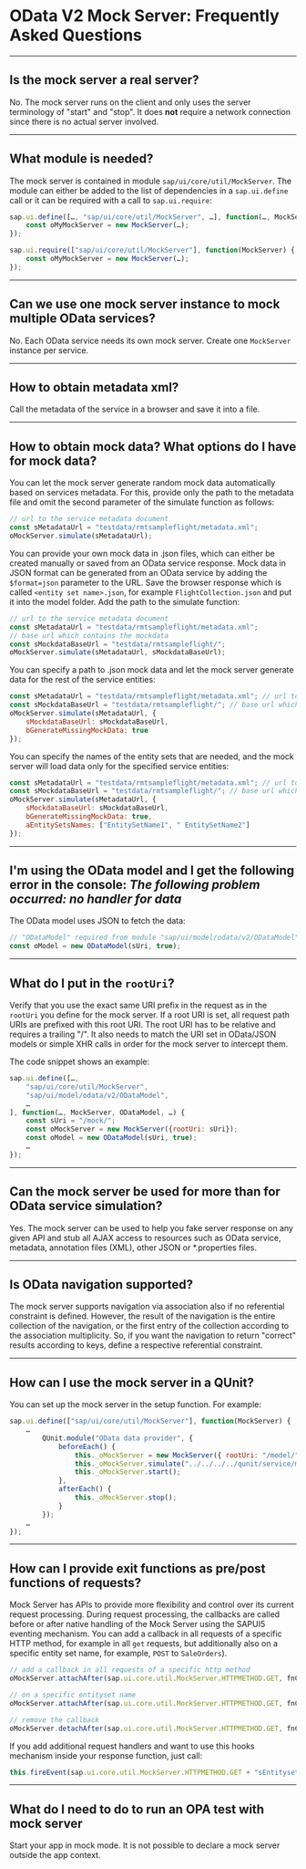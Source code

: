 <!-- loioc9a91ddaef47461c9c44bfc2198ea3f0 -->

# OData V2 Mock Server: Frequently Asked Questions

***

## Is the mock server a real server?

No. The mock server runs on the client and only uses the server terminology of "start" and "stop". It does **not** require a network connection since there is no actual server involved.

***

## What module is needed?

The mock server is contained in module `sap/ui/core/util/MockServer`. The module can either be added to the list of dependencies in a `sap.ui.define` call or it can be required with a call to `sap.ui.require`:

```js
sap.ui.define([…, "sap/ui/core/util/MockServer", …], function(…, MockServer, …) { 
    const oMyMockServer = new MockServer(…);
});

sap.ui.require(["sap/ui/core/util/MockServer"], function(MockServer) {
    const oMyMockServer = new MockServer(…);
});
```

***

## Can we use one mock server instance to mock multiple OData services?

No. Each OData service needs its own mock server. Create one `MockServer` instance per service.

***

## How to obtain metadata xml?

Call the metadata of the service in a browser and save it into a file.

***

## How to obtain mock data? What options do I have for mock data?

You can let the mock server generate random mock data automatically based on services metadata. For this, provide only the path to the metadata file and omit the second parameter of the simulate function as follows:

```js
// url to the service metadata document 
const sMetadataUrl = "testdata/rmtsampleflight/metadata.xml"; 
oMockServer.simulate(sMetadataUrl);
```

You can provide your own mock data in .json files, which can either be created manually or saved from an OData service response. Mock data in JSON format can be generated from an OData service by adding the `$format=json` parameter to the URL. Save the browser response which is called `<entity set name>.json`, for example `FlightCollection.json` and put it into the model folder. Add the path to the simulate function:

```js
// url to the service metadata document 
const sMetadataUrl = "testdata/rmtsampleflight/metadata.xml";
// base url which contains the mockdata
const sMockdataBaseUrl = "testdata/rmtsampleflight/";
oMockServer.simulate(sMetadataUrl, sMockdataBaseUrl);
```

You can specify a path to .json mock data and let the mock server generate data for the rest of the service entities:

```js
const sMetadataUrl = "testdata/rmtsampleflight/metadata.xml"; // url to the service metadata document
const sMockdataBaseUrl = "testdata/rmtsampleflight/"; // base url which contains the mockdata
oMockServer.simulate(sMetadataUrl, {
    sMockdataBaseUrl: sMockdataBaseUrl,
    bGenerateMissingMockData: true
});
```

You can specify the names of the entity sets that are needed, and the mock server will load data only for the specified service entities:

```js
const sMetadataUrl = "testdata/rmtsampleflight/metadata.xml"; // url to the service metadata document
const sMockdataBaseUrl = "testdata/rmtsampleflight/"; // base url which contains the mockdata
oMockServer.simulate(sMetadataUrl, {
    sMockdataBaseUrl: sMockdataBaseUrl,
    bGenerateMissingMockData: true,
    aEntitySetsNames: ["EntitySetName1", " EntitySetName2"]
});
```

***

## I'm using the OData model and I get the following error in the console: *The following problem occurred: no handler for data*

The OData model uses JSON to fetch the data:

```js
// "ODataModel" required from module "sap/ui/model/odata/v2/ODataModel"
const oModel = new ODataModel(sUri, true);
```

***

## What do I put in the `rootUri`?

Verify that you use the exact same URI prefix in the request as in the `rootUri` you define for the mock server. If a root URI is set, all request path URIs are prefixed with this root URI. The root URI has to be relative and requires a trailing "/". It also needs to match the URI set in OData/JSON models or simple XHR calls in order for the mock server to intercept them.

The code snippet shows an example:

```js
sap.ui.define([…, 
    "sap/ui/core/util/MockServer",
    "sap/ui/model/odata/v2/ODataModel",
    …
], function(…, MockServer, ODataModel, …) {
    const sUri = "/mock/";
    const oMockServer = new MockServer({rootUri: sUri});
    const oModel = new ODataModel(sUri, true);
    …
});
```

***

## Can the mock server be used for more than for OData service simulation?

Yes. The mock server can be used to help you fake server response on any given API and stub all AJAX access to resources such as OData service, metadata, annotation files \(XML\), other JSON or \*.properties files.

***

## Is OData navigation supported?

The mock server supports navigation via association also if no referential constraint is defined. However, the result of the navigation is the entire collection of the navigation, or the first entry of the collection according to the association multiplicity. So, if you want the navigation to return "correct" results according to keys, define a respective referential constraint.

***

## How can I use the mock server in a QUnit?

You can set up the mock server in the setup function. For example:

```js
sap.ui.define(["sap/ui/core/util/MockServer"], function(MockServer) {
    …
        QUnit.module("OData data provider", {
            beforeEach() {
                this._oMockServer = new MockServer({ rootUri: "/model/"});
                this._oMockServer.simulate("../../../../qunit/service/metadata.xml");
                this._oMockServer.start();
            },
            afterEach() {
                this._oMockServer.stop();
            }
        });
    …
});
```

***

## How can I provide exit functions as pre/post functions of requests?

Mock Server has APIs to provide more flexibility and control over its current request processing. During request processing, the callbacks are called before or after native handling of the Mock Server using the SAPUI5 eventing mechanism. You can add a callback in all requests of a specific HTTP method, for example in all `get` requests, but additionally also on a specific entity set name, for example, `POST` to `SaleOrders`\).

```js
// add a callback in all requests of a specific http method
oMockServer.attachAfter(sap.ui.core.util.MockServer.HTTPMETHOD.GET, fnCbPost);
```

```js
// on a specific entityset name
oMockServer.attachAfter(sap.ui.core.util.MockServer.HTTPMETHOD.GET, fnCbPost, "CarrierCollection");

```

```js
// remove the callback
oMockServer.detachAfter(sap.ui.core.util.MockServer.HTTPMETHOD.GET, fnCbPost);
```

If you add additional request handlers and want to use this hooks mechanism inside your response function, just call:

```js
this.fireEvent(sap.ui.core.util.MockServer.HTTPMETHOD.GET + "sEntityset" + ":before" , {oXhr: oXhr, sUrlParameters: sUrlParameters});
```

***

## What do I need to do to run an OPA test with mock server

Start your app in mock mode. It is not possible to declare a mock server outside the app context.

